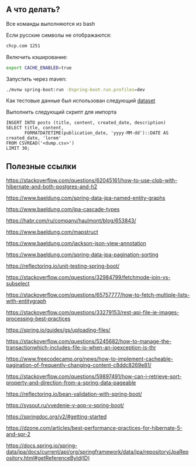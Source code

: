 ## А что делать?

Все команды выполняются из bash

Если русские символы не отображаются: 
```bash
chcp.com 1251
```

Включить кэширование: 
```bash
export CACHE_ENABLED=true
```

Запустить через maven: 
```bash
./mvnw spring-boot:run -Dspring-boot.run.profiles=dev
```

Как тестовые данные был использован следующий 
[dataset](https://www.kaggle.com/datasets/kaggle/kaggle-blog-winners-posts)

Выполнить следующий скрипт для импорта

```h2
INSERT INTO posts (title, content, created_date, description)
SELECT title, content, 
       FORMATDATETIME(publication_date, 'yyyy-MM-dd')::DATE AS created_date, 'lorem'
FROM CSVREAD('<dump.csv>')
LIMIT 30;
```
## Полезные ссылки

https://stackoverflow.com/questions/62045161/how-to-use-clob-with-hibernate-and-both-postgres-and-h2

https://www.baeldung.com/spring-data-jpa-named-entity-graphs

https://www.baeldung.com/jpa-cascade-types

https://habr.com/ru/company/haulmont/blog/653843/

https://www.baeldung.com/mapstruct

https://www.baeldung.com/jackson-json-view-annotation

https://www.baeldung.com/spring-data-jpa-pagination-sorting

https://reflectoring.io/unit-testing-spring-boot/

https://stackoverflow.com/questions/32984799/fetchmode-join-vs-subselect

https://stackoverflow.com/questions/65757777/how-to-fetch-multiple-lists-with-entitygraph

https://stackoverflow.com/questions/33279153/rest-api-file-ie-images-processing-best-practices

https://spring.io/guides/gs/uploading-files/

https://stackoverflow.com/questions/5245682/how-to-manage-the-transactionwhich-includes-file-io-when-an-ioexception-is-thr

https://www.freecodecamp.org/news/how-to-implement-cacheable-pagination-of-frequently-changing-content-c8ddc8269e81/

https://stackoverflow.com/questions/59897491/how-can-i-retrieve-sort-property-and-direction-from-a-spring-data-pageable

https://reflectoring.io/bean-validation-with-spring-boot/

https://sysout.ru/vvedenie-v-aop-v-spring-boot/

https://springdoc.org/v2/#getting-started

https://dzone.com/articles/best-performance-practices-for-hibernate-5-and-spr-2

https://docs.spring.io/spring-data/jpa/docs/current/api/org/springframework/data/jpa/repository/JpaRepository.html#getReferenceById(ID)